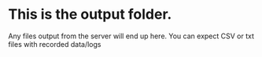 # This is the output folder.
Any files output from the server will end up here. You can expect CSV or txt files with recorded data/logs